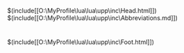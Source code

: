 $(include[[O:\MyProfile\lua\lua\upp\inc\Head.html]])
$(include[[O:\MyProfile\lua\lua\upp\inc\Abbreviations.md]])

#

$(include[[O:\MyProfile\lua\lua\upp\inc\Foot.html]])
